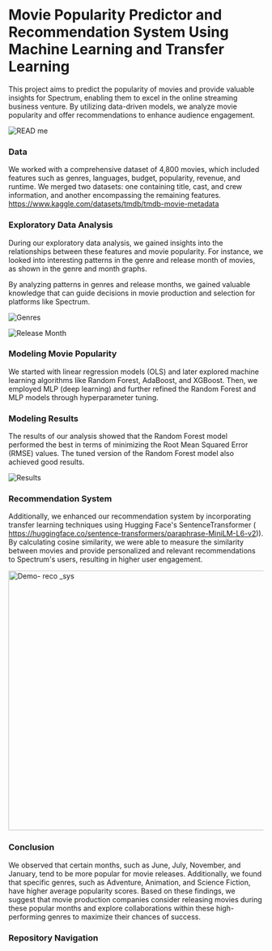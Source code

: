 # Movie Popularity Predictor and Recommendation System Using Machine Learning and Transfer Learning

This project aims to predict the popularity of movies and provide valuable insights for Spectrum, enabling them to excel in the online streaming business venture. By utilizing data-driven models, we analyze movie popularity and offer recommendations to enhance audience engagement.

![READ me](https://github.com/NataliaEde/Movie_Popularity_Predictor-Recommendation-System/assets/44559346/80f93248-4a3c-4186-939f-b57647a4a75b)

### Data

We worked with a comprehensive dataset of 4,800 movies, which included features such as genres, languages, budget, popularity, revenue, and runtime. We merged two datasets: one containing title, cast, and crew information, and another encompassing the remaining features.
https://www.kaggle.com/datasets/tmdb/tmdb-movie-metadata

### Exploratory Data Analysis

During our exploratory data analysis, we gained insights into the relationships between these features and movie popularity. For instance, we looked into  interesting patterns in the genre and release month of movies, as shown in the genre and month graphs.

By analyzing patterns in genres and release months, we gained valuable knowledge that can guide decisions in movie production and selection for platforms like Spectrum.

![Genres](https://github.com/NataliaEde/Movie_Popularity_Predictor-Recommendation-System/assets/44559346/cb349067-b872-4b3a-90e8-388a9912797d)



![Release Month](https://github.com/NataliaEde/Movie_Popularity_Predictor-Recommendation-System/assets/44559346/33a9f8ca-f3f3-4c05-b802-74f3c7320cd9)



### Modeling Movie Popularity

We started with linear regression models (OLS) and later explored machine learning algorithms like Random Forest, AdaBoost, and XGBoost. Then, we employed MLP (deep learning) and further refined the Random Forest and MLP models through hyperparameter tuning.

### Modeling Results

The results of our analysis showed that the Random Forest model performed the best in terms of minimizing the Root Mean Squared Error (RMSE) values. The tuned version of the Random Forest model also achieved good results.

![Results](https://github.com/NataliaEde/Movie_Popularity_Predictor-Recommendation-System/assets/44559346/c06f5715-e88f-4a87-b0d2-9fa1c059c6fb)

### Recommendation System

Additionally, we enhanced our recommendation system by incorporating transfer learning techniques using Hugging Face's SentenceTransformer ( https://huggingface.co/sentence-transformers/paraphrase-MiniLM-L6-v2)). By calculating cosine similarity, we were able to measure the similarity between movies and provide personalized and relevant recommendations to Spectrum's users, resulting in higher user engagement.

<img width="512" alt="Demo- reco _sys" src="https://github.com/NataliaEde/Movie_Popularity_Predictor-Recommendation-System/assets/44559346/c94379a0-0be3-407a-bcdb-ca5da610564c">


### Conclusion

We observed that certain months, such as June, July, November, and January, tend to be more popular for movie releases. Additionally, we found that specific genres, such as Adventure, Animation, and Science Fiction, have higher average popularity scores. Based on these findings, we suggest that movie production companies consider releasing movies during these popular months and explore collaborations within these high-performing genres to maximize their chances of success.

### Repository Navigation


